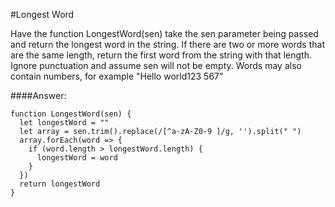 #Longest Word

Have the function LongestWord(sen) take the sen parameter being passed and return the longest word in the string. If there are two or more words that are the same length, return the first word from the string with that length. Ignore punctuation and assume sen will not be empty. Words may also contain numbers, for example "Hello world123 567"

####Answer:

````
function LongestWord(sen) {
  let longestWord = ""
  let array = sen.trim().replace(/[^a-zA-Z0-9 ]/g, '').split(" ")
  array.forEach(word => {
    if (word.length > longestWord.length) {
      longestWord = word
    }
  })
  return longestWord
}